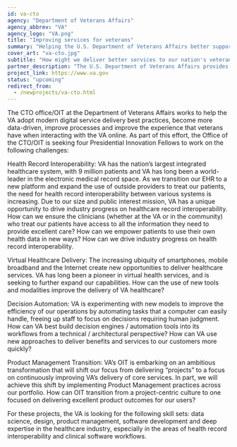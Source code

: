 ```yaml
---
id: va-cto
agency: "Department of Veterans Affairs"
agency_abbrev: "VA"
agency_logo: "VA.png"
title: "Improving services for veterans"
summary: "Helping the U.S. Department of Veterans Affairs better support veterans transitioning from military to civilian life, improving data sharing to enable medical research and improved health outcomes for veterans, and reducing the processing time for medical claims"
cover_art: "va-cto.jpg"
subtitle: "How might we deliver better services to our nation's veterans?"
partner_description: "The U.S. Department of Veterans Affairs provides near-comprehensive healthcare services to eligible military veterans at VA medical centers and outpatient clinics located throughout the country; several non-healthcare benefits including disability compensation, vocational rehabilitation, education assistance, home loans, and life insurance; and provides burial and memorial benefits to eligible veterans and family members at 135 national cemeteries."
project_link: https://www.va.gov
status: "upcoming"
redirect_from:
  - /newprojects/va-cto.html
---
```

The CTO office/OIT at the Department of Veterans Affairs works to help the VA adopt modern digital service delivery best practices, become more data-driven, improve processes and improve the experience that veterans have when interacting with the VA online. As part of this effort, the Office of the CTO/OIT is seeking four Presidential Innovation Fellows to work on the following challenges:

Health Record Interoperability: VA has the nation’s largest integrated healthcare system, with 9 million patients and VA has long been a world-leader in the electronic medical record space. As we transition our EHR to a new platform and expand the use of outside providers to treat our patients, the need for health record interoperability between various systems is increasing. Due to our size and public interest mission, VA has a unique opportunity to drive industry progress on healthcare record interoperability. How can we ensure the clinicians (whether at the VA or in the community) who treat our patients have access to all the information they need to provide excellent care? How can we empower patients to use their own health data in new ways? How can we drive industry progress on health record interoperability.

Virtual Healthcare Delivery: The increasing ubiquity of smartphones, mobile broadband and the Internet create new opportunities to deliver healthcare services. VA has long been a pioneer in virtual health services, and is seeking to further expand our capabilities. How can the use of new tools and modalities improve the delivery of VA healthcare?

Decision Automation: VA is experimenting with new models to improve the efficiency of our operations by automating tasks that a computer can easily handle, freeing up staff to focus on decisions requiring human judgment. How can VA best build decision engines / automation tools into its workflows from a technical / architectural perspective? How can VA use new approaches to deliver benefits and services to our customers more quickly?

Product Management Transition: VA’s OIT is embarking on an ambitious transformation that will shift our focus from delivering “projects” to a focus on continuously improving VA’s delivery of core services. In part, we will achieve this shift by implementing Product Management practices across our portfolio. How can OIT transition from a project-centric culture to one focused on delivering excellent product outcomes for our users?

For these projects, the VA is looking for the following skill sets: data science, design, product management, software development and deep expertise in the healthcare industry, especially in the areas of health record interoperability and clinical software workflows.
